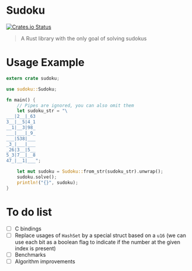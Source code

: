 Sudoku
======

[![Crates.io Status](http://meritbadge.herokuapp.com/sudoku)](https://crates.io/crates/sudoku)

> A Rust library with the only goal of solving sudokus

# Usage Example

```rust
extern crate sudoku;

use sudoku::Sudoku;

fn main() {
    // Pipes are ignored, you can also omit them
    let sudoku_str = "\
___|2__|_63
3__|__5|4_1
__1|__3|98_
___|___|_9_
___|538|___
_3_|___|___
_26|3__|5__
5_3|7__|__8
47_|__1|___";

    let mut sudoku = Sudoku::from_str(sudoku_str).unwrap();
    sudoku.solve();
    println!("{}", sudoku);
}
```

# To do list

- [ ] C bindings
- [ ] Replace usages of `HashSet` by a special struct based on a `u16` (we can use each bit as a boolean flag to indicate if the number at the given index is present)
- [ ] Benchmarks
- [ ] Algorithm improvements
